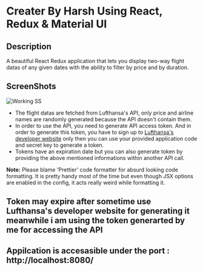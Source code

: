 # Creater By Harsh Using React, Redux & Material UI

## Description

A beautiful React Redux application that lets you display two-way flight datas of any given dates with the ability to filter by price and by duration.

## ScreenShots

![Working SS](https://media.giphy.com/media/9AIcoyJROUP1Z4pAkh/giphy.gif)

- The flight datas are fetched from Lufthansa's API, only price and airline names are randomly generated because the API doesn't contain them.
- In order to use the API, you need to generate API access token. And in order to generate this token, you have to sign up to [Lufthansa's developer website](https://developer.lufthansa.com/member/register "Lufthansa's developer website") only then you can use your provided application code and secret key to generate a token.
- Tokens have an expiration date but you can also generate token by providing the above mentioned informations within another API call.

**Note:** Please blame 'Prettier' code formatter for absurd looking code formatting. It is pretty handy most of the time but even though JSX options are enabled in the config, it acts really weird while formatting it.

## Token may expire after sometime use Lufthansa's developer website for generating it meanwhile i am using the token generarted by me for accessing the API

## Appilcation is accesasible under the port : http://localhost:8080/
